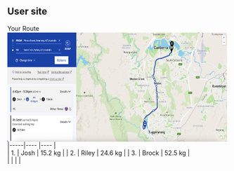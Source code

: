 ## User site

Your Route
<img align="left" width="500" height="250" src="./Route.png">







|-----|----     |----       |    
| 1. 	| Josh  	| 15.2 kg 	| 
| 2. 	| Riley 	| 24.6 kg 	|
| 3. 	| Brock 	| 52.5 kg 	|   
|    	|       	|         	|  

